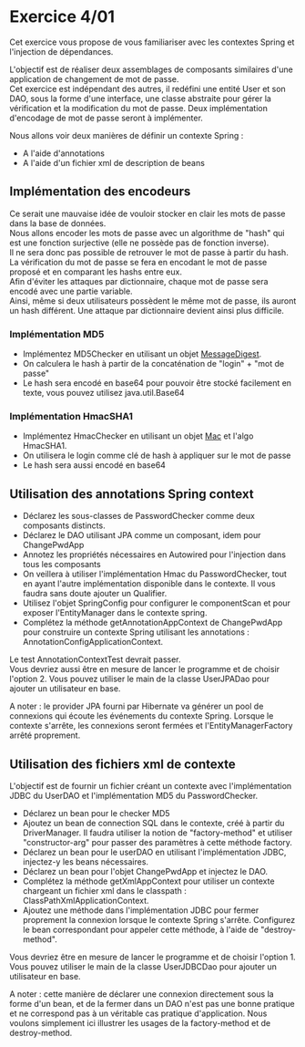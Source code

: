 # Exercice 4/01

Cet exercice vous propose de vous familiariser avec les contextes Spring et l'injection de dépendances.

L'objectif est de réaliser deux assemblages de composants similaires d'une application de changement de mot de passe.  
Cet exercice est indépendant des autres, il redéfini une entité User et son DAO, sous la forme d'une interface, une classe abstraite pour gérer la vérification et la modification du mot de passe. Deux implémentation d'encodage de mot de passe seront à implémenter.

Nous allons voir deux manières de définir un contexte Spring :

* A l'aide d'annotations
* A l'aide d'un fichier xml de description de beans

## Implémentation des encodeurs

Ce serait une mauvaise idée de vouloir stocker en clair les mots de passe dans la base de données.  
Nous allons encoder les mots de passe avec un algorithme de "hash" qui est une fonction surjective (elle ne possède pas de fonction inverse).  
Il ne sera donc pas possible de retrouver le mot de passe à partir du hash. La vérification du mot de passe se fera en encodant le mot de passe proposé et en comparant les hashs entre eux.  
Afin d'éviter les attaques par dictionnaire, chaque mot de passe sera encodé avec une partie variable.  
Ainsi, même si deux utilisateurs possèdent le même mot de passe, ils auront un hash différent. Une attaque par dictionnaire devient ainsi plus difficile.

### Implémentation MD5

* Implémentez MD5Checker en utilisant un objet [MessageDigest](https://docs.oracle.com/javase/8/docs/api/java/security/MessageDigest.html).
* On calculera le hash à partir de la concaténation de "login" + "mot de passe"
* Le hash sera encodé en base64 pour pouvoir être stocké facilement en texte, vous pouvez utilisez java.util.Base64

### Implémentation HmacSHA1

* Implémentez HmacChecker en utilisant un objet [Mac](https://docs.oracle.com/javase/8/docs/api/javax/crypto/Mac.html) et l'algo HmacSHA1.
* On utilisera le login comme clé de hash à appliquer sur le mot de passe
* Le hash sera aussi encodé en base64

## Utilisation des annotations Spring context

* Déclarez les sous-classes de PasswordChecker comme deux composants distincts.
* Déclarez le DAO utilisant JPA comme un composant, idem pour ChangePwdApp
* Annotez les propriétés nécessaires en Autowired pour l'injection dans tous les composants
* On veillera à utiliser l'implémentation Hmac du PasswordChecker, tout en ayant l'autre implémentation disponible dans le contexte. Il vous faudra sans doute ajouter un Qualifier.
* Utilisez l'objet SpringConfig pour configurer le componentScan et pour exposer l'EntityManager dans le contexte spring.
* Complétez la méthode getAnnotationAppContext de ChangePwdApp pour construire un contexte Spring utilisant les annotations : AnnotationConfigApplicationContext.

Le test AnnotationContextTest devrait passer.  
Vous devriez aussi être en mesure de lancer le programme et de choisir l'option 2.
Vous pouvez utiliser le main de la classe UserJPADao pour ajouter un utilisateur en base.

A noter : le provider JPA fourni par Hibernate va générer un pool de connexions qui écoute les événements du contexte Spring. Lorsque le contexte s'arrête, les connexions seront fermées et l'EntityManagerFactory arrêté proprement.

## Utilisation des fichiers xml de contexte

L'objectif est de fournir un fichier créant un contexte avec l'implémentation JDBC du UserDAO et l'implémentation MD5 du PasswordChecker.

* Déclarez un bean pour le checker MD5
* Ajoutez un bean de connection SQL dans le contexte, créé à partir du DriverManager. Il faudra utiliser la notion de "factory-method" et utiliser "constructor-arg" pour passer des paramètres à cette méthode factory.
* Déclarez un bean pour le userDAO en utilisant l'implémentation JDBC, injectez-y les beans nécessaires.
* Déclarez un bean pour l'objet ChangePwdApp et injectez le DAO.
* Complétez la méthode getXmlAppContext pour utiliser un contexte chargeant un fichier xml dans le classpath : ClassPathXmlApplicationContext.
* Ajoutez une méthode dans l'implémentation JDBC pour fermer proprement la connexion lorsque le contexte Spring s'arrête. Configurez le bean correspondant pour appeler cette méthode, à l'aide de "destroy-method".

Vous devriez être en mesure de lancer le programme et de choisir l'option 1. 
Vous pouvez utiliser le main de la classe UserJDBCDao pour ajouter un utilisateur en base.

A noter : cette manière de déclarer une connexion directement sous la forme d'un bean, et de la fermer dans un DAO n'est pas une bonne pratique et ne correspond pas à un véritable cas pratique d'application. Nous voulons simplement ici illustrer les usages de la factory-method et de destroy-method.


